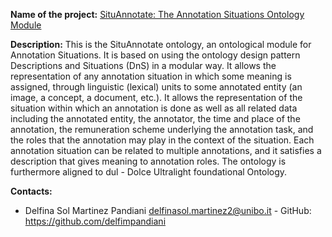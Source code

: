 **Name of the project:** [SituAnnotate: The Annotation Situations Ontology Module](https://github.com/delfimpandiani/situannotate/)

**Description:**
This is the SituAnnotate ontology, an ontological module for Annotation Situations. It is based on using the ontology design pattern Descriptions and Situations (DnS) in a modular way. It allows the representation of any annotation situation in which some meaning is assigned, through linguistic (lexical) units to some annotated entity (an image, a concept, a document, etc.). It allows the representation of the situation within which an annotation is done as well as all related data including the annotated entity, the annotator, the time and place of the annotation, the remuneration scheme underlying the annotation task, and the roles that the annotation may play in the context of the situation. Each annotation situation can be related to multiple annotations, and it satisfies a description that gives meaning to annotation roles. The ontology is furthermore aligned to dul - Dolce Ultralight foundational Ontology.

**Contacts:**
* Delfina Sol Martinez Pandiani <delfinasol.martinez2@unibo.it> - GitHub: https://github.com/delfimpandiani
